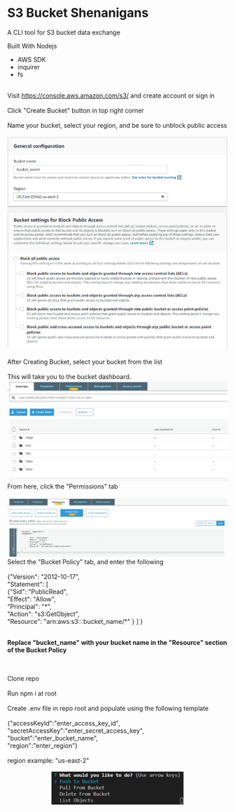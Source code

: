 # S3 Bucket Shenanigans

A CLI tool for S3 bucket data exchange

Built With Nodejs 
<ul> 
<li>AWS SDK</li>
<li>inquirer</li>
<li>fs</li>
</ul> <br>
Visit <a href='https://console.aws.amazon.com/s3/'>https://console.aws.amazon.com/s3/</a> and create account or sign in<br><br>
Click "Create Bucket" button in top right corner<br><br>
Name your bucket, select your region, and be sure to unblock public access<br><br>
<img src='./assets/images/create-bucket.JPG'>
<br><br>
After Creating Bucket, select your bucket from the list<br><br>
This will take you to the bucket dashboard. <br>
<img src='./assets/images/bucket-ui.JPG'>
<br>From here, click the "Permissions" tab
<br><br>
<img src='./assets/images/bucket-policy.JPG'>
Select the "Bucket Policy" tab, and enter the following<br><br>
 {"Version": "2012-10-17",<br>
    "Statement": [<br>
        {"Sid": "PublicRead",<br>
            "Effect": "Allow",<br>
            "Principal": "*",<br>
            "Action": "s3:GetObject",<br>
            "Resource": "arn:aws:s3:::bucket_name/*"
        }
    ]
}
<br><br>
<p style='font-weight:bold;'>Replace "bucket_name" with your bucket name in the "Resource" section of the Bucket Policy</p><br><br>
Clone repo<br><br>
Run npm i at root<br><br>
Create .env file in repo root and populate using the following template
<br><br>
{"accessKeyId":"enter_access_key_id",<br> "secretAccessKey":"enter_secret_access_key",<br> "bucket":"enter_bucket_name",<br>
"region":"enter_region"}<br><br>
region example: "us-east-2"<br><br>

<img src="./assets/images/startPrompt.JPG" style="width:60%;margin-left:20%">